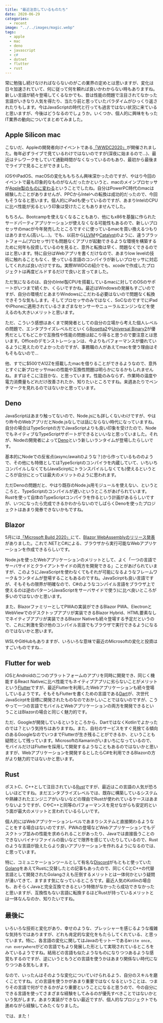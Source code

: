 ```yaml
---
title: "最近注目しているものたち"
date: 2020-06-29
categories: 
  - recent
image: "../../images/magic.webp"
tags:
  - apple
  - mac
  - deno
  - javascript
  - c#
  - dotnet
  - flutter
  - rust
---
```


常に勉強し続けなければならないのがこの業界の定めとは思いますが、変化は日々加速されていて、何に従って何を頼れば良いかわからない時もありますね。新しい言語が続々登場してくるなかでも、昔は性能の問題で注目されてなかった言語がいきなり人気を得たり、当たり前と思っていたパラダイムがひっくり返されたりもします。今はJavaScriptの時代と行っても過言ではない状況に来ていると思いますが、今後はどうなるのでしょうか。いくつか、個人的に興味をもったIT業界の動向についてまとめてみました。

## Apple Silicon mac

こないだ、Appleの開発者向けイベントである[「WWDC2020」](https://developer.apple.com/videos/play/wwdc2020/101)が開催されました。毎年必ずライブで見ているわけではないのですが(深夜に始まるので…)、最近はテレワークをしていて通勤時間がなくなっているのもあり、最初から最後までライブで見ることができました。

iOSやiPadOS、macOSの変化ももちろん興味深かったのですが、やはり今回のイベントで最も印象的なものがなんだったかというと、macのメインプロセッサが[Apple製のものに変わる](https://www.apple.com/newsroom/2020/06/apple-announces-mac-transition-to-apple-silicon)ということでしたね。自分はPowerPC時代のmacは経験したことがありませんが、PPCからIntelへの転換は成功的だったので、今回もそうなると思います。個人的にiPadも使っているのですが、あまりIntelのCPUに比べ性能が劣るという印象は受けたこともありませんでした。

もちろん、Bootcampを使えなくなることもあり、他にもx86を基盤に作られたサードパーティアプリケーションが使えなくなる可能性もあるので、新しいプロセッサのmacが今年発売したところですぐに使っているmacを買い換えるつもりはありません(高いし…)。でも、以前から[LLVM](https://llvm.org)や[Catalyst](https://developer.apple.com/mac-catalyst)のように、違うプラットフォーム(プロセッサ)でも問題なくアプリが起動できるような環境を構築するために何年も投資しているのを見ると、意外と転換は早く、問題なくできるのではと思います。特に自分はWebアプリを書くだけなので、あまりlow levelの技術に触れることもなく、使っている言語のコンパイラが新しいプロセッサに対応してくれれば良いだけですね。実際WWDCの紹介でも、xcodeで作成したプロジェクトは再度ビルドするだけで良いと言ってました。

ただ気になるのは、自分のIntel製CPUを搭載しているmacに対してのOSのサポートがいつまで続くか、くらいですかね。最近はWindowsの発展もすごいのですが、自分の環境だとあまりWindowsにこだわる必要はないので問題なく転換できそうな気もします。そしてプロセッサのみではなく、SoCなのですでにiPadやiPhoneに適用されているさまざまなセンサーやニューラルエンジンなどを使えるのも大きいメリットと思います。

ただ、こういう感想はあくまで開発者としての自分の立場から考えた個人レベルの問題で、エンタプライズレベルだといくら[Rosetta2](https://www.apple.com/newsroom/2020/06/apple-announces-mac-transition-to-apple-silicon)や[Universal Binary2](https://developer.apple.com/documentation/xcode/building_a_universal_macos_binary)が優秀だとしてもどこかで互換性や性能の問題は起こり得ると思うので要注意とは思います。Officeのデモンストレーションは、今よりもパフォーマンスが優れているように見えたのでよかったのですが、事務職の人があえてmacを使う理由はそもそもないので…

他、すでに$500でA12Zを搭載したmacを借りることができるようなので、意外とすぐに新プロセッサmacの性能や互換性問題は明らかになるかもしれませんね。まずはそこに注目かな、と思っています。性能のみならず、作業時の温度や電力消費量もどれだけ改善されたか、知りたいところですね。来週あたりでベンチマークを見れるのではないかと思っています。

## Deno

JavaScriptはあまり触ってないので、Node.jsにも詳しくないわけですが、やはり昨今のWebアプリだとNode.jsなしでは話にならない時代になっていますね。自分の場合はTypeScriptの方でJavaScriptよりも良い印象を受けたので、NodeでもネイティブなTypeScriptサポートができるといいなと思っていました。それが、Nodeの開発者によって[Deno](https://deno.land)という新しいランタイムが登場したらしいです。

基本的にNodeでの反省点(async/awaitのような？)から作っているもののようで、その他にも特徴としてはTypeScriptのコンパイラを内蔵していて、いちいちコンパイルしなくても(JavaScirptにトランスパイルしなくても)使えるというところが自分にとっては最大のメリットのように思われます。

ただDenoの問題だと、やはり既存のNode.js用モジュールを使えない、というところと、TypeScriptのコンパイルが遅いというところがあげられています。Rustを使って自体のTypeScriptコンパイラを作るという計画があるらしいですが、いつになったら完成できるかわからないのでしばらくDenoを使ったプロジェクトはあまり発券できないかもですね。

## Blazor

5月には[「Microsoft Build 2020」](https://news.microsoft.com/build2020)にて、[Blazor WebAssemblyのリリース発表](https://devblogs.microsoft.com/aspnet/blazor-webassembly-3-2-0-now-available)がありました。これで.NETとC#による、ブラウザから実行可能なWebアプリケーションを作成できるらしいです。

Node.jsを使ったWebアプリケーションのメリットとして、よく「一つの言語でサーバサイドとクライアントサイドの両方を開発できる」ことがあげられていますが、このようにJavaScriptを使わなくてもそれが可能になるようなフレームワーク＆ランタイムが登場することもあるのですね。JavaScirptも良い言語ですが、そもそもの限界が明確なので、C#のようなコンパイル言語をブラウザ上で使えるのは逆のパターン(JavaScriptをサーバサイドで使う)に比べ良いところが多いのではないかと思います。

また、BlazorファミリーとしてPWAの実装ができるBlazor PWA、ElectronとWebViewでのデスクトップアプリが実装できるBlazor Hybrid、HTML要素なしでネイティブアプリが実装できるBlazor Nativeも続々登場する予定だというので、これに刺激を受け他のコンパイル言語でもブラウザで実行できるようになるのではないかと思います。

WSLやGitHubもありますが、いろいろな意味で最近のMicrosoftの変化と投資はすごいものですね…

## Flutter for web

iOSとAndroidの二つのプラットフォームのアプリを同時に開発でき、同じく機能するReact Nativeに比べ性能でもネイティブアプリに劣らないことがメリットという[Flutter](https://flutter.dev)ですが、最近Flutterを利用したWebアプリケーションも続々登場しているようです。そもそもFlutterを書くための言語である[Dart](https://dart.dev)が、次世代JavaScirptを目標に開発されたものなのでおかしいことではないのですが、こうやって一つの言語でモバイルとWebアプリケーションの両方を開発できるということはBlazorの場合と同じく魅力的です。

ただ、Googleが開発しているというところから、DartではなくKotlinでよかったのでは？という気持ちはありますね。また、自社のサービスをすぐ見捨てる傾向のあるGoogleなのでいつまでFlutterが生き残ることができるか、ということも疑問として残っています。MicrosoftのXamarinがいまいちになっているので、モバイルだけはFlutterを採用して開発するようなこともあるのではないかと思いますが、Webアプリケーションを開発するとしたらC#を利用できるBlazorの方がより魅力的ではないかと思います。

## Rust

ポストC、C++として注目されている[Rust](https://www.rust-lang.org)ですが、最近はこの言語の人気が恐ろしいほどですね。まだエンタプライズレベルでは、既存に構築しているシステムや熟練されたエンジニアがいないなどの理由でRustが使われているケースはあまりないようですが、CやC++と同等のパフォーマンスを見せながらも安定的という面が最大のメリットと言われているらしいです。

個人的にはWebアプリケーションレベルであまりシステムと直接関わるようなことをする場合はないのですが、PWAの登場などWebアプリケーションでもデスクトップ並みの性能を求められることがあったり、Javaでは直接扱うことのできないバイナリファイルの扱いなどで限界を感じていたりしているので、Rustのような言語が扱えたらより良いアプリケーションを作れるようになるのでは、と思っています。

特に、コミュニケーションツールとして有名な[Discord](https://discord.com)がもともと使っていた[Golang](https://golang.org)をあえてRustに交替したとの記事もあったので、同じくCとC++の代替言語として開発されたGolangさえも圧倒するメリットとは一体何かという疑問が湧いてきて、ますます気になっているところです。最近人気のKotlinの場合も、おそらくJavaと完全互換できるという特徴がなかったら成功できなかったと思いますが、互換性もない言語に転換するほどRustが持っているメリットとは一体なんなのか、知りたいですね。

## 最後に

いろいろな技術と変化があり、幸せのような、プレッシャーを感じるような複雑な気持ちではありますが、どれも肯定的な変化をもたらしてくれている、と思っています。特に、各言語の変化に関してはJavaのモットーである`Write once, run everywhere`がどの言語でもより発展した形として実現されているところをみているようですね。結局どの言語も似たようなものになりつつあるような感覚もするのですが、逆にいうともうどの言語を使うかはあまり関係ない時代になりつつある気もします。

なので、いったんはそのような変化についていけられるよう、自分のスキルを磨くことですね。どの言語を使うかがあまり重要ではなくなるということは、つまりその言語で何ができるかがより重要ということになると思うので、今の自分にできる言語を使ってさまざまな経験をしてみるのが優先すべきことではないかという気がします。あまり実装ができない最近ですが、個人的なプロジェクトでも進めながら経験してみたくなりました。

では、また！
